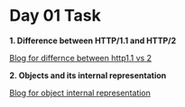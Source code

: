 # Day 01 Task

**1. Difference between HTTP/1.1 and HTTP/2**

[Blog for differnce between http1.1 vs 2](https://docs.google.com/document/d/1zYZC7-I0f-1raZGmB7bySyUhPo4Wio3RttutWGSk5xQ/edit?usp=sharing)

**2. Objects and its internal representation**

[Blog for object internal representation](https://docs.google.com/document/d/1PCcQfmwKIlQfjT-M0YTmoJusSU0gkWI1NyCTdSqtINw/edit?usp=sharing)